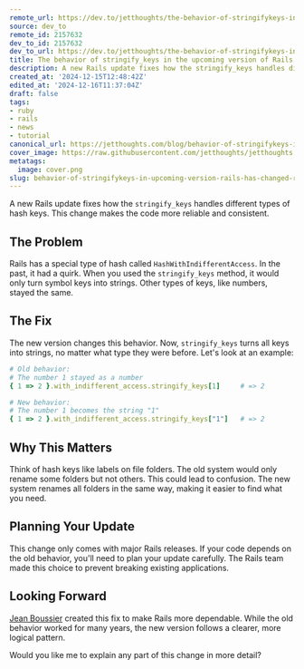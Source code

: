 ```yaml
---
remote_url: https://dev.to/jetthoughts/the-behavior-of-stringifykeys-in-the-upcoming-version-of-rails-has-changed-67h
source: dev_to
remote_id: 2157632
dev_to_id: 2157632
dev_to_url: https://dev.to/jetthoughts/the-behavior-of-stringifykeys-in-the-upcoming-version-of-rails-has-changed-67h
title: The behavior of stringify_keys in the upcoming version of Rails has changed.
description: A new Rails update fixes how the stringify_keys handles different types of hash keys. This change...
created_at: '2024-12-15T12:48:42Z'
edited_at: '2024-12-16T11:37:04Z'
draft: false
tags:
- ruby
- rails
- news
- tutorial
canonical_url: https://jetthoughts.com/blog/behavior-of-stringifykeys-in-upcoming-version-rails-has-changed-ruby/
cover_image: https://raw.githubusercontent.com/jetthoughts/jetthoughts.github.io/master/content/blog/behavior-of-stringifykeys-in-upcoming-version-rails-has-changed-ruby/cover.png
metatags:
  image: cover.png
slug: behavior-of-stringifykeys-in-upcoming-version-rails-has-changed-ruby
---
```

A new Rails update fixes how the `stringify_keys` handles different types of hash keys. This change makes the code more reliable and consistent.

## The Problem

Rails has a special type of hash called `HashWithIndifferentAccess`. In the past, it had a quirk. When you used the `stringify_keys` method, it would only turn symbol keys into strings. Other types of keys, like numbers, stayed the same.

## The Fix

The new version changes this behavior. Now, `stringify_keys` turns all keys into strings, no matter what type they were before. Let's look at an example:

```ruby
# Old behavior:
# The number 1 stayed as a number
{ 1 => 2 }.with_indifferent_access.stringify_keys[1]     # => 2

# New behavior:
# The number 1 becomes the string "1"
{ 1 => 2 }.with_indifferent_access.stringify_keys["1"]   # => 2
```

## Why This Matters

Think of hash keys like labels on file folders. The old system would only rename some folders but not others. This could lead to confusion. The new system renames all folders in the same way, making it easier to find what you need.

## Planning Your Update

This change only comes with major Rails releases. If your code depends on the old behavior, you'll need to plan your update carefully. The Rails team made this choice to prevent breaking existing applications.

## Looking Forward

[Jean Boussier](https://github.com/byroot) created this fix to make Rails more dependable. While the old behavior worked for many years, the new version follows a clearer, more logical pattern.

Would you like me to explain any part of this change in more detail?
